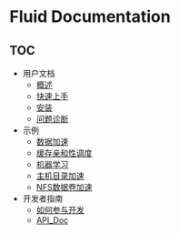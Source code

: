 # Fluid Documentation

<!-- markdownlint-disable MD007 -->
<!-- markdownlint-disable MD032 -->

## TOC

+ 用户文档
  - [概述](userguide/overview.md)
  - [快速上手](userguide/get_started.md)
  - [安装](userguide/install.md)
  - [问题诊断](userguide/troubleshooting.md)
+ 示例
  - [数据加速](samples/accelerate_data_accessing.md)
  - [缓存亲和性调度](samples/data_co_locality.md)
  - [机器学习](samples/machinelearning.md)
  - [主机目录加速](samples/machinelearning.md)
  - [NFS数据卷加速](samples/accelerate_pvc.md)
+ 开发者指南
  - [如何参与开发](dev/how_to_develop.md)
  - [API_Doc](dev/api_doc.md)
